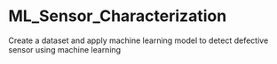# ML_Sensor_Characterization
 Create a dataset and apply machine learning model to detect defective sensor using machine learning

